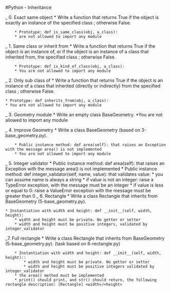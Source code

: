 #Python - Inheritance


_ 0. Exact same object
    * Write a function that returns True if the object is exactly an instance of the specified class ; otherwise False.

        * Prototype: def is_same_class(obj, a_class):
        * are not allowed to import any module

_ 1. Same class or inherit from
    * Write a function that returns True if the object is an instance of, or if the object is an instance of a class that inherited from, the specified class ; otherwise False.

        * Prototype: def is_kind_of_class(obj, a_class):
        * You are not allowed to import any module

_ 2. Only sub class of
    * Write a function that returns True if the object is an instance of a class that inherited (directly or indirectly) from the specified class ; otherwise False.

    * Prototype: def inherits_from(obj, a_class):
    * You are not allowed to import any module
_ 3. Geometry module
    * Write an empty class BaseGeometry.
        *You are not allowed to import any module

_ 4. Improve Geometry
    * Write a class BaseGeometry (based on 3-base_geometry.py).

        * Public instance method: def area(self): that raises an Exception with the message area() is not implemented
        * You are not allowed to import any module

_ 5. Integer validator
    * Public instance method: def area(self): that raises an Exception with the message area() is not implemented
    * Public instance method: def integer_validator(self, name, value): that validates value:
        * you can assume name is always a string
        * if value is not an integer: raise a TypeError exception, with the message <name> must be an integer
        * if value is less or equal to 0: raise a ValueError exception with the message <name> must be greater than 0
_ 6. Rectangle
    * Write a class Rectangle that inherits from BaseGeometry (5-base_geometry.py).

    * Instantiation with width and height: def __init__(self, width, height):
        * width and height must be private. No getter or setter
        * width and height must be positive integers, validated by integer_validator

_7. Full rectangle
    * Write a class Rectangle that inherits from BaseGeometry (5-base_geometry.py). (task based on 6-rectangle.py)

        * Instantiation with width and height: def __init__(self, width, height)::
            * width and height must be private. No getter or setter
            * width and height must be positive integers validated by integer_validator
        * the area() method must be implemented
        * print() should print, and str() should return, the following rectangle description: [Rectangle] <width>/<height>